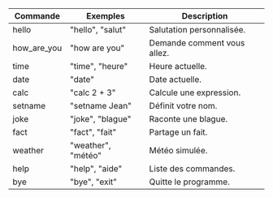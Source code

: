 Commande      | Exemples           | Description                 
-------------|--------------------|------------------------------
hello        | "hello", "salut"   | Salutation personnalisée.    
how_are_you  | "how are you"      | Demande comment vous allez.  
time         | "time", "heure"    | Heure actuelle.              
date         | "date"             | Date actuelle.               
calc         | "calc 2 + 3"       | Calcule une expression.      
setname      | "setname Jean"     | Définit votre nom.          
joke         | "joke", "blague"   | Raconte une blague.         
fact         | "fact", "fait"     | Partage un fait.            
weather      | "weather", "météo" | Météo simulée.              
help         | "help", "aide"     | Liste des commandes.        
bye          | "bye", "exit"      | Quitte le programme.        
